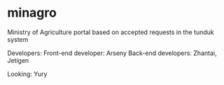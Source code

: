 # minagro
Ministry of Agriculture portal based on accepted requests in the tunduk system

Developers:
Front-end developer: Arseny
Back-end developers: Zhantai, Jetigen


Looking: Yury
